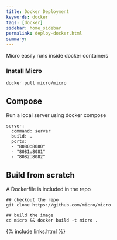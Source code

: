 ```yaml
---
title: Docker Deployment
keywords: docker
tags: [docker]
sidebar: home_sidebar
permalink: deploy-docker.html
summary: 
---
```


Micro easily runs inside docker containers

### Install Micro

```
docker pull micro/micro
```

## Compose

Run a local server using docker compose

```
server:
  command: server
  build: .
  ports:
  - "8080:8080"
  - "8081:8081"
  - "8082:8082"
```

## Build from scratch

A Dockerfile is included in the repo

```
## checkout the repo
git clone https://github.com/micro/micro

## build the image
cd micro && docker build -t micro .
```

{% include links.html %}
